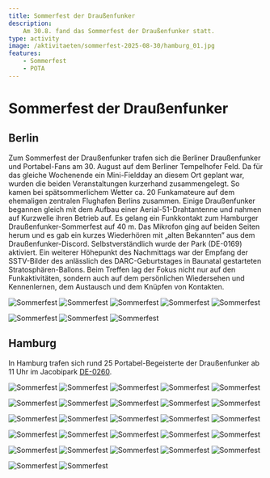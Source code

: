 ```yaml
---
title: Sommerfest der Draußenfunker
description:
    Am 30.8. fand das Sommerfest der Draußenfunker statt.
type: activity
image: /aktivitaeten/sommerfest-2025-08-30/hamburg_01.jpg
features:
    - Sommerfest
    - POTA
---
```


# Sommerfest der Draußenfunker

## Berlin

Zum Sommerfest der Draußenfunker trafen sich die Berliner Draußenfunker und Portabel-Fans am 30. August auf dem Berliner Tempelhofer Feld. Da für das gleiche Wochenende ein Mini-Fieldday an diesem Ort geplant war, wurden die beiden Veranstaltungen kurzerhand zusammengelegt. So kamen bei spätsommerlichem Wetter ca. 20 Funkamateure auf dem ehemaligen zentralen Flughafen Berlins zusammen.
Einige Draußenfunker begannen gleich mit dem Aufbau einer Aerial-51-Drahtantenne und nahmen auf Kurzwelle ihren Betrieb auf. Es gelang ein Funkkontakt zum Hamburger Draußenfunker-Sommerfest auf 40 m. Das Mikrofon ging auf beiden Seiten herum und es gab ein kurzes Wiederhören mit „alten Bekannten” aus dem Draußenfunker-Discord. Selbstverständlich wurde der Park (DE-0169) aktiviert. 
Ein weiterer Höhepunkt des Nachmittags war der Empfang der SSTV-Bilder des anlässlich des DARC-Geburtstages in Baunatal gestarteten Stratosphären-Ballons.
Beim Treffen lag der Fokus nicht nur auf den Funkaktivitäten, sondern auch auf dem persönlichen Wiedersehen und Kennenlernen, dem Austausch und dem Knüpfen von Kontakten.

![Sommerfest](/aktivitaeten/sommerfest-2025-08-30/berlin_01.jpg)
![Sommerfest](/aktivitaeten/sommerfest-2025-08-30/berlin_02.jpg)
![Sommerfest](/aktivitaeten/sommerfest-2025-08-30/berlin_03.jpg)
![Sommerfest](/aktivitaeten/sommerfest-2025-08-30/berlin_04.jpg)
![Sommerfest](/aktivitaeten/sommerfest-2025-08-30/berlin_05.jpg)

![Sommerfest](/aktivitaeten/sommerfest-2025-08-30/berlin_06.jpg)
![Sommerfest](/aktivitaeten/sommerfest-2025-08-30/berlin_07.jpg)
![Sommerfest](/aktivitaeten/sommerfest-2025-08-30/berlin_08.jpg)


## Hamburg
In Hamburg trafen sich rund 25 Portabel-Begeisterte der Draußenfunker ab 11 Uhr im Jacobipark [DE-0260](https://pota.app/#/park/DE-0260).

![Sommerfest](/aktivitaeten/sommerfest-2025-08-30/hamburg_01.jpg)
![Sommerfest](/aktivitaeten/sommerfest-2025-08-30/hamburg_02.jpg)
![Sommerfest](/aktivitaeten/sommerfest-2025-08-30/hamburg_03.jpg)
![Sommerfest](/aktivitaeten/sommerfest-2025-08-30/hamburg_04.jpg)
![Sommerfest](/aktivitaeten/sommerfest-2025-08-30/hamburg_05.jpg)

![Sommerfest](/aktivitaeten/sommerfest-2025-08-30/hamburg_06.jpg)
![Sommerfest](/aktivitaeten/sommerfest-2025-08-30/hamburg_07.jpg)
![Sommerfest](/aktivitaeten/sommerfest-2025-08-30/hamburg_08.jpg)
![Sommerfest](/aktivitaeten/sommerfest-2025-08-30/hamburg_09.jpg)
![Sommerfest](/aktivitaeten/sommerfest-2025-08-30/hamburg_10.jpg)

![Sommerfest](/aktivitaeten/sommerfest-2025-08-30/hamburg_11.jpg)
![Sommerfest](/aktivitaeten/sommerfest-2025-08-30/hamburg_12.jpg)
![Sommerfest](/aktivitaeten/sommerfest-2025-08-30/hamburg_13.jpg)
![Sommerfest](/aktivitaeten/sommerfest-2025-08-30/hamburg_14.jpg)
![Sommerfest](/aktivitaeten/sommerfest-2025-08-30/hamburg_15.jpg)

![Sommerfest](/aktivitaeten/sommerfest-2025-08-30/hamburg_16.jpg)
![Sommerfest](/aktivitaeten/sommerfest-2025-08-30/hamburg_17.jpg)
![Sommerfest](/aktivitaeten/sommerfest-2025-08-30/hamburg_18.jpg)
![Sommerfest](/aktivitaeten/sommerfest-2025-08-30/hamburg_19.jpg)
![Sommerfest](/aktivitaeten/sommerfest-2025-08-30/hamburg_20.jpg)

![Sommerfest](/aktivitaeten/sommerfest-2025-08-30/hamburg_21.jpg)
![Sommerfest](/aktivitaeten/sommerfest-2025-08-30/hamburg_22.jpg)
![Sommerfest](/aktivitaeten/sommerfest-2025-08-30/hamburg_23.jpg)
![Sommerfest](/aktivitaeten/sommerfest-2025-08-30/hamburg_24.jpg)
![Sommerfest](/aktivitaeten/sommerfest-2025-08-30/hamburg_25.jpg)

![Sommerfest](/aktivitaeten/sommerfest-2025-08-30/hamburg_26.jpg)
![Sommerfest](/aktivitaeten/sommerfest-2025-08-30/hamburg_27.jpg)

